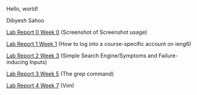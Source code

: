 Hello, world!

Dibyesh Sahoo

[Lab Report 0 Week 0](lab-report-0-week-0.md)
(Screenshot of Screenshot usage)

[Lab Report 1 Week 1](lab-report-1-week-1.md)
(How to log into a course-specific account on ieng6)

[Lab Report 2 Week 3](lab-report-2-week-3.md)
(Simple Search Engine/Symptoms and Failure-inducing Inputs)

[Lab Report 3 Week 5](lab-report-3-week-5.md)
(The grep command)

[Lab Report 4 Week 7](lab-report-4-week-7.md)
(Vim)
